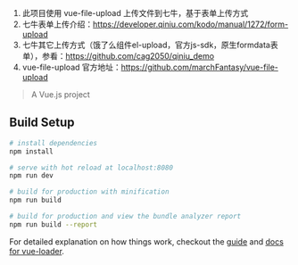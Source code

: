 1. 此项目使用 vue-file-upload 上传文件到七牛，基于表单上传方式
1. 七牛表单上传介绍：https://developer.qiniu.com/kodo/manual/1272/form-upload
1. 七牛其它上传方式（饿了么组件el-upload，官方js-sdk，原生formdata表单），参看：https://github.com/cag2050/qiniu_demo
1. vue-file-upload 官方地址：https://github.com/marchFantasy/vue-file-upload

> A Vue.js project

## Build Setup

``` bash
# install dependencies
npm install

# serve with hot reload at localhost:8080
npm run dev

# build for production with minification
npm run build

# build for production and view the bundle analyzer report
npm run build --report
```

For detailed explanation on how things work, checkout the [guide](http://vuejs-templates.github.io/webpack/) and [docs for vue-loader](http://vuejs.github.io/vue-loader).
